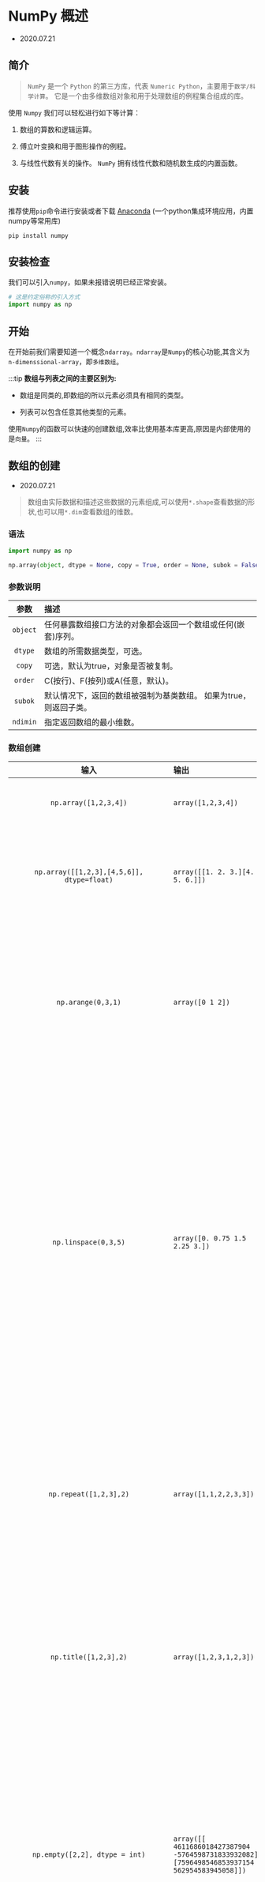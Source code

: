# NumPy 概述

- 2020.07.21

## 简介

> `NumPy` 是一个 `Python` 的第三方库，代表 `Numeric Python`，主要用于`数学/科学计算`。 它是一个由多维数组对象和用于处理数组的例程集合组成的库。

使用 `Numpy` 我们可以轻松进行如下等计算：

1. 数组的算数和逻辑运算。

2. 傅立叶变换和用于图形操作的例程。

3. 与线性代数有关的操作。 `NumPy` 拥有线性代数和随机数生成的内置函数。

## 安装

推荐使用`pip`命令进行安装或者下载 [Anaconda](https://www.anaconda.com/products/individual) (一个python集成环境应用，内置numpy等常用库)

```
pip install numpy
```

## 安装检查

我们可以引入`numpy`，如果未报错说明已经正常安装。

```py
# 这是约定俗称的引入方式
import numpy as np
```

## 开始

在开始前我们需要知道一个概念`ndarray`。`ndarray`是`Numpy`的核心功能,其含义为`n-dimenssional-array`，即`多维数组`。

:::tip
**数组与列表之间的主要区别为:**

- 数组是同类的,即数组的所以元素必须具有相同的类型。

- 列表可以包含任意其他类型的元素。

使用`Numpy`的函数可以快速的创建数组,效率比使用基本库更高,原因是内部使用的是`向量`。
:::

## 数组的创建

- 2020.07.21

> 数组由实际数据和描述这些数据的元素组成,可以使用`*.shape`查看数据的形状,也可以用`*.dim`查看数组的维数。

### 语法

``` py
import numpy as np

np.array(object, dtype = None, copy = True, order = None, subok = False, ndmin = 0)
```

### 参数说明

|  参数    |   描述    |
|:-------:|:----------|
| `object` |   任何暴露数组接口方法的对象都会返回一个数组或任何(嵌套)序列。  |
| `dtype` |   数组的所需数据类型，可选。  |
| `copy`  |   可选，默认为true，对象是否被复制。  |
| `order` |  C(按行)、F(按列)或A(任意，默认)。  |
| `subok` |   默认情况下，返回的数组被强制为基类数组。 如果为true，则返回子类。 |
| `ndimin` |   指定返回数组的最小维数。 |

### 数组创建

|  输入   |   输出    |  描述 
|:-------:|:----------|:----------|
| `np.array([1,2,3,4])` | `array([1,2,3,4])` | 创建一个一维数组 
| `np.array([[1,2,3],[4,5,6]], dtype=float)` | `array([[1. 2. 3.][4. 5. 6.]])` | 创建一个类型为float的二维数组
| `np.arange(0,3,1)` | `array([0 1 2])` | 创建一个从0开始到3结束(不包含3)步长为1的等差数列 
| `np.linspace(0,3,5)` | `array([0. 0.75 1.5 2.25 3.])` | 创建一个从0开始到3结束,总的元素为5个的等差数列,可以包含结束(常用于统计区间内指定不同范围的数据)
| `np.repeat([1,2,3],2)` | `array([1,1,2,2,3,3])` | 创建一个对已有数组元素值复制2次的新数组(对每个元素复制n次)
| `np.title([1,2,3],2)` | `array([1,2,3,1,2,3])` | 创建一个复制数组2次的新数组(对原数组复制n次)
| `np.empty([2,2], dtype = int)` | `array([[ 4611686018427387904 -5764598731833932082][7596498546853937154      562954583945058]])` | 创建了一个2行2列的数组,由于我们未给定初始化值,所以初始化出来的值是随机int8类型
| `np.ones((2,3))` | `array([[1. 1. 1.][1. 1. 1.]])` | 创建一个m行n列的单位矩阵
| `np.zeros((2,3))` | `array([[0. 0. 0.][0. 0. 0.]])` | 创建一个m行n列的0向量矩阵
| `np.random.random(3)` | `array([0.33540741 0.77770008 0.68126503])` | 创建一个0~1之间随机数的1行n列的数组
| `np.random.randn(3)` | `array([-1.89796613 -0.96672881  1.86899636])` | 创建一个1行n列的标准正态分布数组
| `np.random.normal(loc=0,scale=1,size=3)` | `array([-1.55783589  0.99025671  1.992423  ])` | 创建一个1行n列的均值为0,标准差为1的正态分布数组

### 数值类型补充

|  类型    |   描述    |
|:-------:|:----------|
| `bool` |  存储为一个字节的布尔值(True或False)。  |
| `int` |  默认整数，通常为int32或int64。  |
| `int8` |  字节（-128 ~ 127）。  |
| `int16` |  整数（-32768 ~ 32767）。  |
| `int32` |  整数（-2 ** 31 ~ 2 ** 31 - 1）。  |
| `int64` |  整数（-2 ** 63 ~ 2 ** 63 - 1）。  |
| `uint8` |  无符号整数（0 ~ 255）。  |
| `uint16` |  无符号整数（0 ~ 65535）。  |
| `uint32` |  无符号整数（0 ~ 2 ** 32 - 1）。  |
| `uint64` |  无符号整数（0 ~ 2 ** 64 - 1）。  |
| `float16` |  半精度浮点，符号位，5 位指数，10 位尾数。  |
| `float32` |  单精度浮点，符号位，8 位指数，23 位尾数。  |
| `float64或float` |  双精度浮点，符号位，11 位指数，52 位尾数。  |
| `complex64` |  复数，由两个 32 位浮点表示（实部和虚部）。  |
| `complex128或complex` |  复数，由两个 64 位浮点表示（实部和虚部）。  |

## 数组的索引与变换

> Python数组的索引与切片使用中括号 "[]" 选定下标来实现,同时采用 ":" 分割起始位置与间隔,用 ","表示不同的维度, 用 "..."表示遍历剩下的维度。使用`reshape()`函数可以重构数组。


|  输入   |   输出    |  描述 
|:-------:|:----------|:----------|
| `a = np.arange(6).reshape((3,2))` | `array([[0 1][2 3][4 5]])` | 创建了1个从0到6(不包含)的1行6列数组并且转置为3行2列的数组
| `a[:,1]` | `[1 3 5]` | 选取数组的第一列元素(逗号前面的表示行、逗号后面表示列)
| `a[:,[0,1]]` | `[[0 1][2 3][4 5]]` | 拷贝原数组并选取0到1列(返回的即是原数组的复制)
| `a[1,:]` | `[[2 3]]` | 选取数组的第二行 并且返回所有的列数
| `a[[0,1],:]` | `[[0 1][2 3]]` | 选取数组的第一行和第二行 并且返回所有的列数
| `a[1,1]` | `3` | 选取数组的第二行第二列所在的元素
| `a[a[:,1]>2,]` | `[[2 3][4 5]]` | `a[:,1]>2` 返回第一列数据与2的比较结果 `[False  True  True]` `a[[False  True  True],]` 返回第一行第二行对应的所有列的数组(即当对应行显示为True的时候返回该行)
| `a[a[:,1]>2,] & a[a[:,1]<4,]` | `[[2 3]]` | 多条件判断 返回上述结果元素小于4的情况下的数组
| `a.reshape(2,3)` | `[0 2 4][1 3 5]` | 将原来3行2列的数组转置为2行3列的数组
| `a.T` 或者 `np.transpose(a)` | `[0 2 4][1 3 5]` | 数组转置方法 行列转置
| `a.flatten()` | `[0 1 2 3 4 5]` | 将数组降为一维数组(返回原数组的拷贝)
| `a.ravel()` | `[0 1 2 3 4 5]` | 将数组降为一维数组(返回原数组的视图,改变了原数组)

:::tip
`Numpy`的`ravel()`和`flatten()`所实现的功能是一致的,都是将制定的多维数组降为一维数组。两者的区别是在于返回拷贝还是视图。

- `flatten()`返回原数组的拷贝,并不会改变原数组

- `ravel()`返回修改后的原数组,会影响原始的矩阵。
:::

## 数组的排序

- 2020.07.22

> `Numpy` 提供了多种排序函数,比如`sort`(直接返回排序后的数组)、`argsort`(返回数组排序后的下标)、`lexsort`(根据键值的字典序排序)、`msort`(沿着第一个轴排序)、`sort_complex`(对复数按照先实后虚的顺序排序)等。

```py
import numpy as np

# 一维数组a
a = np.array([3,2,5,4])

# 直接排序 [2,3,4,5]
np.sort(a)
a.sort()

# 降序排列 [5,4,3,2]
np.sort(np.argsort(-a))

# 数组排序后的下标 [1,0,3,2]
np.argsort(a)

# 二维数组
b = np.array([[1,4,3],[4,5,1],[2,3,2]])

# axis = 0 表示按列排序 axis = 1 表示按行排列
b.sort(axis=0)
```

## 数组的组合

- 2020.07.23

> 数组的组合可以分为: `水平组合(hstack)`、`垂直组合(vstack)`、`深度组合(dstack)`、`列组合(colume_stack)`、`行组合(row_stack)`等。

```py
import numpy as np

# [[0 1][2 3][4 5]]
a = np.arange(6).reshape(3,2)

# [[0 1 2][3 4 5][6 7 8]]
b = np.arange(9).reshape(3,3)

# [[0 1 2][3 4 5]]
c = np.arange(6).reshape(2,3)

'''
水平组合 
[[0 1 0 1 2]
 [2 3 3 4 5]
 [4 5 6 7 8]]
'''
np.hstack((a,b))
np.concatenate((a,b),axis=1)
np.append(a,b,axis=1)

'''
垂直组合
[[0 1 2]
 [3 4 5]
 [6 7 8]
 [0 1 2]
 [3 4 5]]
'''
np.vstack((b,c))
np.concatenate((b,c),axis=0)
np.append(b,c,axis=0)

'''
直接组合
[0 1 2 3 4 5 0 1 2 3 4 5]
'''
np.append(a,c)

```
## 数组的常用统计函数

- 2020.07.23

> 我们经常需要对数据进行一些统计处理,包括简单的均值、中值、方差、标准差、最大值、最小值等。

```py
import numpy as np

# [0 1 2 3 4 5]
a = np.arange(6)

# 统计平均值 2.5
np.mean(a)
np.average(a)

# 统计方差 2.9166666666666665
np.var(a)

# 统计标准差 1.707825127659933
np.std(a)

# 统计最大值 6
np.max(a)

# 统计最小值 0
np.min(a)

# 统计最大值所在的索引 6
np.argmax(a)

# 统计最小值所在的索引 0
np.argmin(a)

# 计算全距 即最大值与最小值的差 5
np.ptp(a)

# 计算百分位在统计对象中的值 4.5
np.percentile(a,90)

# 计算统计对象的中值 2.5
np.median(a)

# 计算统计对象的和 15
np.sum(a)




